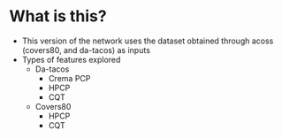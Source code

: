 # What is this?

- This version of the network uses the dataset obtained through acoss (covers80, and da-tacos) as inputs
- Types of features explored
  - Da-tacos
    - Crema PCP
    - HPCP
    - CQT
  - Covers80
    - HPCP
    - CQT

